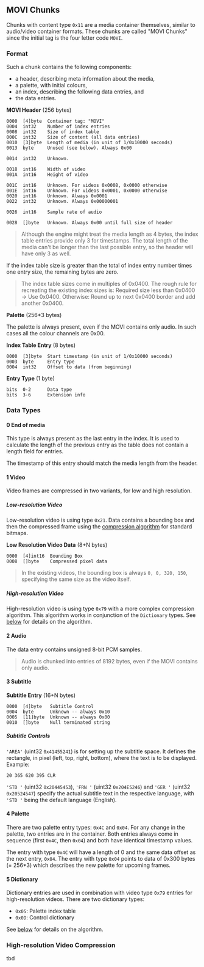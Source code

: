 ## MOVI Chunks

Chunks with content type ```0x11``` are a media container themselves, similar to audio/video container formats.
These chunks are called "MOVI Chunks" since the initial tag is the four letter code ```MOVI```.

### Format

Such a chunk contains the following components:
* a header, describing meta information about the media,
* a palette, with initial colours,
* an index, describing the following data entries, and
* the data entries.

**MOVI Header** (256 bytes)

    0000  [4]byte  Container tag: "MOVI"
    0004  int32    Number of index entries
    0008  int32    Size of index table
    000C  int32    Size of content (all data entries)
    0010  [3]byte  Length of media (in unit of 1/0x10000 seconds)
    0013  byte     Unused (see below). Always 0x00

    0014  int32    Unknown.

    0018  int16    Width of video
    001A  int16    Height of video

    001C  int16    Unknown. For videos 0x0008, 0x0000 otherwise
    001E  int16    Unknown. For videos 0x0001, 0x0000 otherwise
    0020  int16    Unknown. Always 0x0001
    0022  int32    Unknown. Always 0x00000001

    0026  int16    Sample rate of audio

    0028  []byte   Unknown. Always 0x00 until full size of header

> Although the engine might treat the media length as 4 bytes, the index table entries provide only 3 for timestamps.
> The total length of the media can't be longer than the last possible entry, so the header will have only 3 as well.

If the index table size is greater than the total of index entry number times one entry size, the remaining bytes are zero.

> The index table sizes come in multiples of 0x0400. The rough rule for recreating the existing index sizes is:
> Required size less than 0x0400 -> Use 0x0400. Otherwise: Round up to next 0x0400 border and add another 0x0400.

**Palette** (256*3 bytes)

The palette is always present, even if the MOVI contains only audio. In such cases all the colour channels are 0x00.

**Index Table Entry** (8 bytes)

    0000  [3]byte  Start timestamp (in unit of 1/0x10000 seconds)
    0003  byte     Entry type
    0004  int32    Offset to data (from beginning)

**Entry Type** (1 byte)

    bits  0-2      Data type
    bits  3-6      Extension info


### Data Types

#### 0 End of media

This type is always present as the last entry in the index. It is used to calculate the length of the previous entry as
the table does not contain a length field for entries.

The timestamp of this entry should match the media length from the header.

#### 1 Video

Video frames are compressed in two variants, for low and high resolution.

##### Low-resolution Video

Low-resolution video is using type ```0x21```. Data contains a bounding box and then the compressed frame using the [compression algorithm](./Bitmaps.md#pixel-compression) for standard bitmaps. 

**Low Resolution Video Data** (8+N bytes)

    0000  [4]int16  Bounding Box
    0008  []byte    Compressed pixel data

> In the existing videos, the bounding box is always ```0, 0, 320, 150```, specifying the same size as the video itself.

##### High-resolution Video

High-resolution video is using type ```0x79``` with a more complex compression algorithm. This algorithm works in conjunction of the ```Dictionary``` types. See [below](#high-resolution-video-compression) for details on the algorithm.

#### 2 Audio

The data entry contains unsigned 8-bit PCM samples.

> Audio is chunked into entries of 8192 bytes, even if the MOVI contains only audio.

#### 3 Subtitle

**Subtitle Entry** (16+N bytes)

    0000  [4]byte   Subtitle Control
    0004  byte      Unknown -- always 0x10
    0005  [11]byte  Unknown -- always 0x00
    0010  []byte    Null terminated string

##### Subtitle Controls

```'AREA'``` (uint32 ```0x41455241```) is for setting up the subtitle space. It defines the rectangle, in pixel (left, top, right, bottom), where the text is to be displayed. Example:
```
20 365 620 395 CLR
```


```'STD '``` (uint32 ```0x20445453```), ```'FRN '``` (uint32 ```0x204E5246```) and ```'GER '``` (uint32 ```0x20524547```) specify the actual subtitle text in the respective language, with ```'STD '``` being the default language (English).


#### 4 Palette

There are two palette entry types: ```0x4C``` and ```0x04```. For any change in the palette, two entries are in the container. Both entries always come in sequence (first ```0x4C```, then ```0x04```) and both have identical timestamp values.

The entry with type ```0x4C``` will have a length of 0 and the same data offset as the next entry, ```0x04```.
The entry with type ```0x04``` points to data of 0x300 bytes (= 256*3) which describes the new palette for upcoming frames. 

#### 5 Dictionary

Dictionary entries are used in combination with video type ```0x79``` entries for high-resolution videos. There are two dictionary types:
* ```0x05```: Palette index table
* ```0x0D```: Control dictionary

See [below](#high-resolution-video-compression) for details on the algorithm.


### High-resolution Video Compression

tbd
